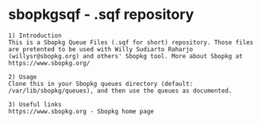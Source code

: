 # sbopkgsqf - .sqf repository

    1) Introduction
    This is a Sbopkg Queue Files (.sqf for short) repository. Those files are pretented to be used with Willy Sudiarto Raharjo (willysr@sbopkg.org) and others' Sbopkg tool. More about Sbopkg at https://www.sbopkg.org/

    2) Usage
    Clone this in your Sbopkg queues directory (default: /var/lib/sbopkg/queues), and then use the queues as documented.

    3) Useful links
    https://www.sbopkg.org - Sbopkg home page
